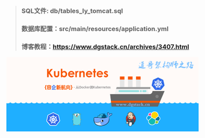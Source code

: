 > ### SQL文件: db/tables_ly_tomcat.sql
> ### 数据库配置：src/main/resources/application.yml
> ### 博客教程：https://www.dgstack.cn/archives/3407.html
![avatar](https://github.com/qiuyuetao/tomcat-java-demo/blob/master/src/main/resources/static/images/k8sbanner9433.png)
